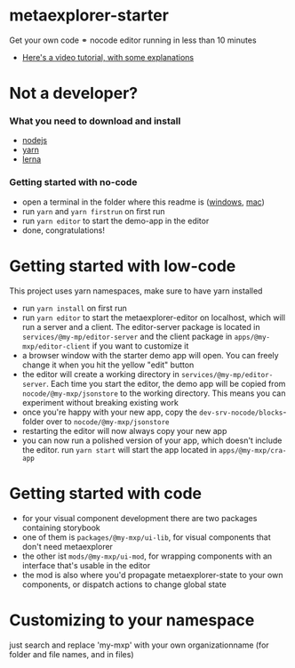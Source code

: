 # metaexplorer-starter
Get your own code ⚭ nocode editor running in less than 10 minutes
- [Here's a video tutorial, with some explanations](https://youtu.be/xdP286cBJpg)

# Not a developer?
### What you need to download and install
- [nodejs](https://nodejs.org/)
- [yarn](https://yarnpkg.com/getting-started/install)
- [lerna](https://lerna.js.org/#getting-started)

### Getting started with no-code
- open a terminal in the folder where this readme is ([windows](https://superuser.com/a/340051), [mac](https://lifehacker.com/launch-an-os-x-terminal-window-from-a-specific-folder-1466745514))
- run `yarn` and `yarn firstrun` on first run
- run `yarn editor` to start the demo-app in the editor
- done, congratulations!

# Getting started with low-code
This project uses yarn namespaces, make sure to have yarn installed
- run `yarn install` on first run
- run `yarn editor` to start the metaexplorer-editor on localhost, which will run a server and a client. The editor-server package is located in `services/@my-mp/editor-server` and the client package in `apps/@my-mxp/editor-client` if you want to customize it
- a browser window with the starter demo app will open. You can freely change it when you hit the yellow "edit" button
- the editor will create a working directory in `services/@my-mp/editor-server`. Each time you start the editor, the demo app will be copied from `nocode/@my-mxp/jsonstore` to the working directory. This means you can experiment without breaking existing work
- once you're happy with your new app, copy the `dev-srv-nocode/blocks`-folder over to `nocode/@my-mxp/jsonstore`
- restarting the editor will now always copy your new app
- you can now run a polished version of your app, which doesn't include the editor. run `yarn start` will start the app located in `apps/@my-mxp/cra-app`

# Getting started with code
- for your visual component development there are two packages containing storybook
- one of them is `packages/@my-mxp/ui-lib`, for visual components that don't need metaexplorer
- the other ist `mods/@my-mxp/ui-mod`, for wrapping components with an interface that's usable in the editor
- the mod is also where you'd propagate metaexplorer-state to your own components, or dispatch actions to change global state

# Customizing to your namespace
just search and replace 'my-mxp' with your own organizationname (for folder and file names, and in files)
